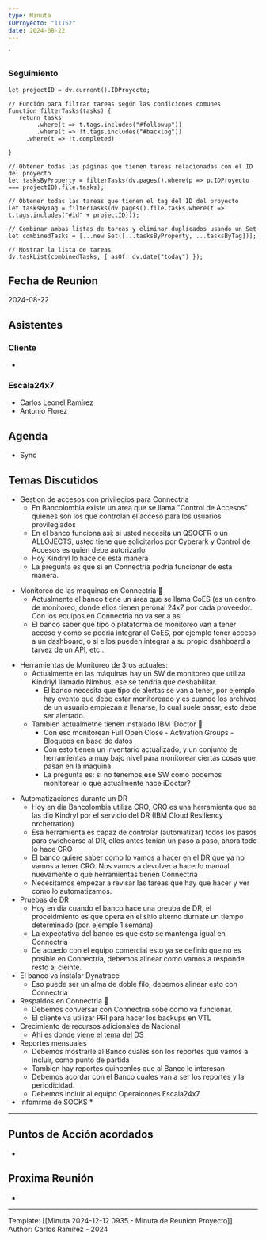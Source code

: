 ```yaml
---
type: Minuta
IDProyecto: "11152"
date: 2024-08-22
---
```

`

### Seguimiento

```dataviewjs
let projectID = dv.current().IDProyecto;

// Función para filtrar tareas según las condiciones comunes
function filterTasks(tasks) {
   return tasks
        .where(t => t.tags.includes("#followup"))
        .where(t => !t.tags.includes("#backlog"))
     .where(t => !t.completed)
        
}

// Obtener todas las páginas que tienen tareas relacionadas con el ID del proyecto
let tasksByProperty = filterTasks(dv.pages().where(p => p.IDProyecto === projectID).file.tasks);

// Obtener todas las tareas que tienen el tag del ID del proyecto
let tasksByTag = filterTasks(dv.pages().file.tasks.where(t => t.tags.includes("#id" + projectID)));

// Combinar ambas listas de tareas y eliminar duplicados usando un Set
let combinedTasks = [...new Set([...tasksByProperty, ...tasksByTag])];

// Mostrar la lista de tareas
dv.taskList(combinedTasks, { asOf: dv.date("today") });
 ```
## Fecha de Reunion
2024-08-22

## Asistentes

### Cliente
* 
### Escala24x7
- Carlos Leonel Ramírez
-  Antonio Florez

## Agenda
* Sync
## Temas Discutidos

- Gestion de accesos con privilegios para Connectria
	- En Bancolombia existe un área que se llama "Control de Accesos" quienes son los que controlan el acceso para los usuarios provilegiados
	- En el banco funciona asi: si usted necesita un QSOCFR o un ALLOJECTS, usted tiene que solicitarlos por Cyberark y Control de Accesos es quien debe autorizarlo
	* Hoy Kindryl lo hace de esta manera
	* La pregunta es que si en Connectria podria funcionar de esta manera.

* Monitoreo de las maquinas en Connectria 🚩
	* Actualmente el banco tiene un área que se llama CoES (es un centro de monitoreo, donde ellos tienen peronal 24x7 por cada proveedor. Con los equipos en Connectria no va ser a asi
	* El banco  saber que tipo o plataforma de monitoreo van a tener acceso y como se podria integrar al CoES, por ejemplo tener acceso a un dashboard, o si ellos pueden integrar a su propio dsahboard a tarvez de un API, etc..
- Herramientas de Monitoreo de 3ros actuales:
	- Actualmente en las máquinas hay un SW de monitoreo que utiliza Kindriyl llamado Nimbus, ese se tendria que deshabilitar.
		- El banco necesita que tipo de alertas se van a tener, por ejemplo hay evento que debe estar monitoreado y es cuando los archivos de un usuario empiezan a llenarse, lo cual suele pasar, esto debe ser alertado.
	* Tambien actualmetne tienen instalado IBM iDoctor 🚩
		* Con eso monitorean Full Open Close - Activation Groups - Bloqueos en base de datos
		* Con esto tienen un inventario actualizado,  y un conjunto de herramientas a muy bajo nivel para monitorear ciertas cosas que pasan en la maquina
		* La pregunta es: si no tenemos ese SW como podemos monitorear lo que actualmente hace iDoctor?

* Automatizaciones durante un DR
	* Hoy en dia Bancolombia utiliza CRO, CRO es una herramienta que se las dio Kindryl por el servicio del DR (IBM Cloud Resiliency orchetration)
	* Esa herramienta es capaz de controlar (automatizar) todos los pasos para swichearse al DR, ellos antes tenian un paso a paso, ahora todo lo hace CRO
	* El banco quiere saber como lo vamos a hacer en el DR que ya no vamos a tener CRO. Nos vamos a devolver a hacerlo manual nuevamente o que herramientas tienen Connectria
	* Necesitamos empezar a revisar las tareas que hay que hacer y ver como lo automatizamos. 
* Pruebas de DR
	* Hoy en dia cuando el banco hace una preuba de DR, el proceidmiento es que opera en el sitio alterno durnate un tiempo determinado (por. ejemplo 1 semana) 
	* La expectativa del banco es que esto se mantenga igual en Connectria
	* De acuedo con el equipo comercial esto ya se definio que no es posible en Connectria, debemos alinear como vamos a responde resto al cleinte.
* El banco va instalar Dynatrace
	* Eso puede ser un alma de doble filo, debemos alinear esto con Connectria
* Respaldos en Connectria 🚩
	* Debemos conversar con Connectria sobe como va funcionar.
	* El cliente va utilizar PRI para hacer los backups en VTL
* Crecimiento de recursos adicionales de Nacional
	* Ahi es donde viene el tema del DS
* Reportes mensuales
	* Debemos mostrarle al Banco cuales son los reportes que vamos a incluir, como punto de partida
	* Tambien hay reportes quincenles que al Banco le interesan
	* Debemos acordar con el Banco cuales van a ser los reportes y la periodicidad. 
	* Debemos incluir al equipo Operaicones Escala24x7
* Infomrme de SOCKS
	* 




---




## Puntos de Acción acordados
- 

## Proxima Reunión
*   

---
Template: [[Minuta 2024-12-12 0935 - Minuta de Reunion Proyecto]]
Author: Carlos Ramírez - 2024
